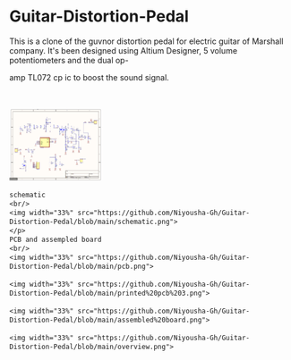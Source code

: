 # Guitar-Distortion-Pedal
This is a clone of the guvnor distortion pedal for electric guitar of Marshall company. It's been designed using Altium Designer, 5 volume potentiometers and the dual op-

amp TL072 cp ic to boost the sound signal.

<br/>
<br/>
<img width="33%" src="https://github.com/Niyousha-Gh/Guitar-Distortion-Pedal/blob/main/schematic.png">

<p align="center" width="100%">
    
    schematic
    <br/>
    <img width="33%" src="https://github.com/Niyousha-Gh/Guitar-Distortion-Pedal/blob/main/schematic.png">
    </p>
    PCB and assempled board
    <br/>
    <img width="33%" src="https://github.com/Niyousha-Gh/Guitar-Distortion-Pedal/blob/main/pcb.png">
    
    <img width="33%" src="https://github.com/Niyousha-Gh/Guitar-Distortion-Pedal/blob/main/printed%20pcb%203.png">
    
    <img width="33%" src="https://github.com/Niyousha-Gh/Guitar-Distortion-Pedal/blob/main/assembled%20board.png">
    
    <img width="33%" src="https://github.com/Niyousha-Gh/Guitar-Distortion-Pedal/blob/main/overview.png">
    
</p>

